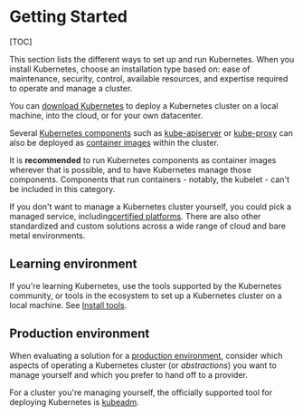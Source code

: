 # Getting Started

[TOC]



This section lists the different ways to set up and run Kubernetes. When you install Kubernetes, choose an installation type based on: ease of maintenance, security, control, available resources, and expertise required to operate and manage a cluster.

You can [download Kubernetes](https://kubernetes.io/releases/download/) to deploy a Kubernetes cluster on a local machine, into the cloud, or for your own datacenter.

Several [Kubernetes components](https://kubernetes.io/docs/concepts/overview/components/) such as [kube-apiserver](https://kubernetes.io/docs/concepts/overview/components/#kube-apiserver) or [kube-proxy](https://kubernetes.io/docs/reference/command-line-tools-reference/kube-proxy/) can also be deployed as [container images](https://kubernetes.io/releases/download/#container-images) within the cluster.

It is **recommended** to run Kubernetes components as container images wherever that is possible, and to have Kubernetes manage those components. Components that run containers - notably, the kubelet - can't be included in this category.

If you don't want to manage a Kubernetes cluster yourself, you could pick a managed service, including[certified platforms](https://kubernetes.io/docs/setup/production-environment/turnkey-solutions/). There are also other standardized and custom solutions across a wide range of cloud and bare metal environments.



## Learning environment
If you're learning Kubernetes, use the tools supported by the Kubernetes community, or tools in the ecosystem to set up a Kubernetes cluster on a local machine. See [Install tools](https://kubernetes.io/docs/tasks/tools/).



## Production environment
When evaluating a solution for a [production environment](https://kubernetes.io/docs/setup/production-environment/), consider which aspects of operating a Kubernetes cluster (or _abstractions_) you want to manage yourself and which you prefer to hand off to a provider.

For a cluster you're managing yourself, the officially supported tool for deploying Kubernetes is [kubeadm](https://kubernetes.io/docs/setup/production-environment/tools/kubeadm/).

